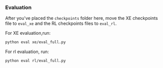 ### Evaluation
After you've placed the `checkpoints` folder here, move the XE checkpoints file to `eval_xe` and the RL checkpoints files to `eval_rl`. 

For XE evaluation,run:
```bash
python eval xe/eval_full.py
```
For rl evaluation, run: 
```bash
python eval rl/eval_full.py
```

